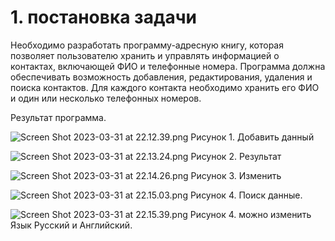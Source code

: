 # 1. постановка задачи

Необходимо разработать программу-адресную книгу, которая позволяет пользователю хранить и управлять информацией о контактах, включающей ФИО и телефонные номера. Программа должна обеспечивать возможность добавления, редактирования, удаления и поиска контактов. Для каждого контакта необходимо хранить его ФИО и один или несколько телефонных номеров.


Результат программа.

![Screen Shot 2023-03-31 at 22.12.39.png](..%2F..%2F..%2F..%2F..%2F..%2F..%2F..%2F..%2Fvar%2Ffolders%2Ffs%2Fqbff3hd909s5zcdl63gqqbq00000gn%2FT%2FTemporaryItems%2FNSIRD_screencaptureui_fKdTVX%2FScreen%20Shot%202023-03-31%20at%2022.12.39.png)
Рисунок 1. Добавить данный

![Screen Shot 2023-03-31 at 22.13.24.png](..%2F..%2F..%2F..%2F..%2F..%2F..%2F..%2F..%2Fvar%2Ffolders%2Ffs%2Fqbff3hd909s5zcdl63gqqbq00000gn%2FT%2FTemporaryItems%2FNSIRD_screencaptureui_e7VPsp%2FScreen%20Shot%202023-03-31%20at%2022.13.24.png)
Рисунок 2. Результат

![Screen Shot 2023-03-31 at 22.14.26.png](..%2F..%2F..%2F..%2F..%2F..%2F..%2F..%2F..%2Fvar%2Ffolders%2Ffs%2Fqbff3hd909s5zcdl63gqqbq00000gn%2FT%2FTemporaryItems%2FNSIRD_screencaptureui_v3ts6N%2FScreen%20Shot%202023-03-31%20at%2022.14.26.png)
Рисунок 3. Изменить

![Screen Shot 2023-03-31 at 22.15.03.png](..%2F..%2F..%2F..%2F..%2F..%2F..%2F..%2F..%2Fvar%2Ffolders%2Ffs%2Fqbff3hd909s5zcdl63gqqbq00000gn%2FT%2FTemporaryItems%2FNSIRD_screencaptureui_XGL3dj%2FScreen%20Shot%202023-03-31%20at%2022.15.03.png)
Рисунок 4. Поиск данные.

![Screen Shot 2023-03-31 at 22.15.39.png](..%2F..%2F..%2F..%2F..%2F..%2F..%2F..%2F..%2Fvar%2Ffolders%2Ffs%2Fqbff3hd909s5zcdl63gqqbq00000gn%2FT%2FTemporaryItems%2FNSIRD_screencaptureui_SUMIsX%2FScreen%20Shot%202023-03-31%20at%2022.15.39.png)
Рисунок 4. можно изменить Язык Русский и Английский.
